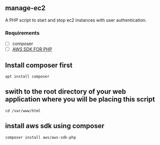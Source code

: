 ## manage-ec2

A PHP script to start and stop ec2 instances with user authentication.

### Requirements

- [ ] composer
- [ ] [AWS SDK FOR PHP](https://docs.aws.amazon.com/sdk-for-php/v3/developer-guide/welcome.html)

## Install composer first

```
apt install composer

```

## swith to the root directory of your web application where you will be placing this script

```
cd /var/www/html
```

## install aws sdk using composer
```
composer install aws/aws-sdk-php
```
